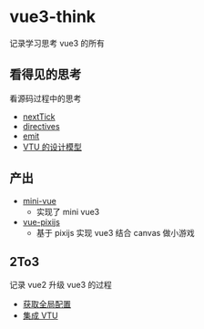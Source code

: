 # vue3-think
记录学习思考 vue3 的所有


## 看得见的思考

看源码过程中的思考

- [nextTick](https://github.com/cuixiaorui/vue3-think/blob/master/visualThinking/nextTick.md)
- [directives](https://github.com/cuixiaorui/vue3-think/blob/master/visualThinking/directives.md)
- [emit](https://github.com/cuixiaorui/vue3-think/blob/master/visualThinking/emit.md)
- [VTU 的设计模型](https://github.com/cuixiaorui/vue3-think/blob/master/visualThinking/VTU-model.md)


## 产出
- [mini-vue](https://github.com/cuixiaorui/mini-vue)
    - 实现了 mini vue3
- [vue-pixijs](https://github.com/cuixiaorui/vue-pixijs)
    - 基于 pixijs 实现 vue3 结合 canvas 做小游戏


## 2To3

记录 vue2 升级 vue3 的过程

- [获取全局配置](https://github.com/cuixiaorui/vue3-think/blob/master/2To3/globalConfig.md)
- [集成 VTU](https://github.com/cuixiaorui/vue3-think/blob/master/2To3/integrate-VTU.md)